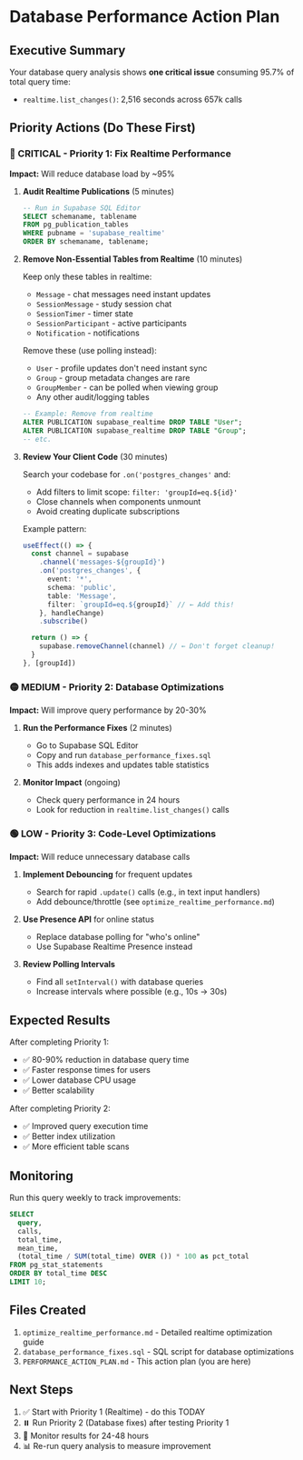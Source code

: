 # Database Performance Action Plan

## Executive Summary

Your database query analysis shows **one critical issue** consuming 95.7% of total query time:
- `realtime.list_changes()`: 2,516 seconds across 657k calls

## Priority Actions (Do These First)

### 🔴 CRITICAL - Priority 1: Fix Realtime Performance

**Impact:** Will reduce database load by ~95%

1. **Audit Realtime Publications** (5 minutes)
   ```sql
   -- Run in Supabase SQL Editor
   SELECT schemaname, tablename
   FROM pg_publication_tables
   WHERE pubname = 'supabase_realtime'
   ORDER BY schemaname, tablename;
   ```

2. **Remove Non-Essential Tables from Realtime** (10 minutes)

   Keep only these tables in realtime:
   - `Message` - chat messages need instant updates
   - `SessionMessage` - study session chat
   - `SessionTimer` - timer state
   - `SessionParticipant` - active participants
   - `Notification` - notifications

   Remove these (use polling instead):
   - `User` - profile updates don't need instant sync
   - `Group` - group metadata changes are rare
   - `GroupMember` - can be polled when viewing group
   - Any other audit/logging tables

   ```sql
   -- Example: Remove from realtime
   ALTER PUBLICATION supabase_realtime DROP TABLE "User";
   ALTER PUBLICATION supabase_realtime DROP TABLE "Group";
   -- etc.
   ```

3. **Review Your Client Code** (30 minutes)

   Search your codebase for `.on('postgres_changes'` and:
   - Add filters to limit scope: `filter: 'groupId=eq.${id}'`
   - Close channels when components unmount
   - Avoid creating duplicate subscriptions

   Example pattern:
   ```typescript
   useEffect(() => {
     const channel = supabase
       .channel('messages-${groupId}')
       .on('postgres_changes', {
         event: '*',
         schema: 'public',
         table: 'Message',
         filter: `groupId=eq.${groupId}` // ← Add this!
       }, handleChange)
       .subscribe()

     return () => {
       supabase.removeChannel(channel) // ← Don't forget cleanup!
     }
   }, [groupId])
   ```

### 🟡 MEDIUM - Priority 2: Database Optimizations

**Impact:** Will improve query performance by 20-30%

1. **Run the Performance Fixes** (2 minutes)
   - Go to Supabase SQL Editor
   - Copy and run `database_performance_fixes.sql`
   - This adds indexes and updates table statistics

2. **Monitor Impact** (ongoing)
   - Check query performance in 24 hours
   - Look for reduction in `realtime.list_changes()` calls

### 🟢 LOW - Priority 3: Code-Level Optimizations

**Impact:** Will reduce unnecessary database calls

1. **Implement Debouncing** for frequent updates
   - Search for rapid `.update()` calls (e.g., in text input handlers)
   - Add debounce/throttle (see `optimize_realtime_performance.md`)

2. **Use Presence API** for online status
   - Replace database polling for "who's online"
   - Use Supabase Realtime Presence instead

3. **Review Polling Intervals**
   - Find all `setInterval()` with database queries
   - Increase intervals where possible (e.g., 10s → 30s)

## Expected Results

After completing Priority 1:
- ✅ 80-90% reduction in database query time
- ✅ Faster response times for users
- ✅ Lower database CPU usage
- ✅ Better scalability

After completing Priority 2:
- ✅ Improved query execution time
- ✅ Better index utilization
- ✅ More efficient table scans

## Monitoring

Run this query weekly to track improvements:

```sql
SELECT
  query,
  calls,
  total_time,
  mean_time,
  (total_time / SUM(total_time) OVER ()) * 100 as pct_total
FROM pg_stat_statements
ORDER BY total_time DESC
LIMIT 10;
```

## Files Created

1. `optimize_realtime_performance.md` - Detailed realtime optimization guide
2. `database_performance_fixes.sql` - SQL script for database optimizations
3. `PERFORMANCE_ACTION_PLAN.md` - This action plan (you are here)

## Next Steps

1. ✅ Start with Priority 1 (Realtime) - do this TODAY
2. ⏸️ Run Priority 2 (Database fixes) after testing Priority 1
3. 🔄 Monitor results for 24-48 hours
4. 📊 Re-run query analysis to measure improvement
